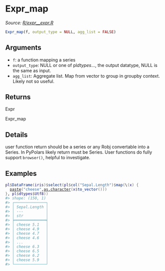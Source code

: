 # Expr_map

*Source: [R/expr__expr.R](https://github.com/pola-rs/r-polars/tree/main/R/expr__expr.R)*

```r
Expr_map(f, output_type = NULL, agg_list = FALSE)
```

## Arguments

- `f`: a function mapping a series
- `output_type`: NULL or one of pl$dtypes$..., the output datatype, NULL is the same as input.
- `agg_list`: Aggregate list. Map from vector to group in groupby context. Likely not so useful.

## Returns

Expr

Expr_map

## Details

user function return should be a series or any Robj convertable into a Series. In PyPolars likely return must be Series. User functions do fully support `browser()`, helpful to investigate.

## Examples

<pre class='r-example'><code><span class='r-in'><span><span class='va'>pl</span><span class='op'>$</span><span class='fu'>DataFrame</span><span class='op'>(</span><span class='va'>iris</span><span class='op'>)</span><span class='op'>$</span><span class='fu'>select</span><span class='op'>(</span><span class='va'>pl</span><span class='op'>$</span><span class='fu'>col</span><span class='op'>(</span><span class='st'>"Sepal.Length"</span><span class='op'>)</span><span class='op'>$</span><span class='fu'>map</span><span class='op'>(</span>\<span class='op'>(</span><span class='va'>x</span><span class='op'>)</span> <span class='op'>{</span></span></span>
<span class='r-in'><span>  <span class='fu'><a href='https://rdrr.io/r/base/paste.html'>paste</a></span><span class='op'>(</span><span class='st'>"cheese"</span>,<span class='fu'><a href='https://rdrr.io/r/base/character.html'>as.character</a></span><span class='op'>(</span><span class='va'>x</span><span class='op'>$</span><span class='fu'>to_vector</span><span class='op'>(</span><span class='op'>)</span><span class='op'>)</span><span class='op'>)</span></span></span>
<span class='r-in'><span><span class='op'>}</span>, <span class='va'>pl</span><span class='op'>$</span><span class='va'>dtypes</span><span class='op'>$</span><span class='va'>Utf8</span><span class='op'>)</span><span class='op'>)</span></span></span>
<span class='r-out co'><span class='r-pr'>#&gt;</span> shape: (150, 1)</span>
<span class='r-out co'><span class='r-pr'>#&gt;</span> ┌──────────────┐</span>
<span class='r-out co'><span class='r-pr'>#&gt;</span> │ Sepal.Length │</span>
<span class='r-out co'><span class='r-pr'>#&gt;</span> │ ---          │</span>
<span class='r-out co'><span class='r-pr'>#&gt;</span> │ str          │</span>
<span class='r-out co'><span class='r-pr'>#&gt;</span> ╞══════════════╡</span>
<span class='r-out co'><span class='r-pr'>#&gt;</span> │ cheese 5.1   │</span>
<span class='r-out co'><span class='r-pr'>#&gt;</span> │ cheese 4.9   │</span>
<span class='r-out co'><span class='r-pr'>#&gt;</span> │ cheese 4.7   │</span>
<span class='r-out co'><span class='r-pr'>#&gt;</span> │ cheese 4.6   │</span>
<span class='r-out co'><span class='r-pr'>#&gt;</span> │ ...          │</span>
<span class='r-out co'><span class='r-pr'>#&gt;</span> │ cheese 6.3   │</span>
<span class='r-out co'><span class='r-pr'>#&gt;</span> │ cheese 6.5   │</span>
<span class='r-out co'><span class='r-pr'>#&gt;</span> │ cheese 6.2   │</span>
<span class='r-out co'><span class='r-pr'>#&gt;</span> │ cheese 5.9   │</span>
<span class='r-out co'><span class='r-pr'>#&gt;</span> └──────────────┘</span>
 </code></pre>